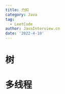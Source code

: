 ```yaml
---
title: 力扣
category: Java
tag:
  - LeetCode
author: JavaInterview.cn
date: '2022-4-10'
---
```


# 树

# 多线程